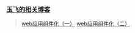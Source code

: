 ### [玉飞的相关博客](https://github.com/xufei/blog)
>[web应用组件化（一）](https://github.com/xufei/blog/issues/6)
[web应用组件化（二）](https://github.com/xufei/blog/issues/7)